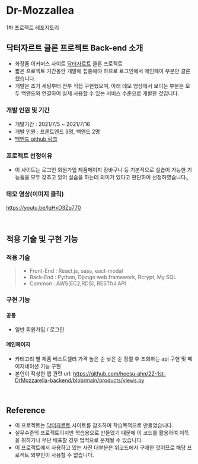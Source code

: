 # Dr-Mozzallea
1차 프로젝트 레포지토리

## 닥터자르트 클론 프로젝트 Back-end 소개

- 화장품 이커머스 사이트 [닥터자르트](https://drjart.com/en/main/index?lang=en) 클론 프로젝트
- 짧은 프로젝트 기간동안 개발에 집중해야 하므로 로그인에서 메인페이 부분만 클론했습니다.
- 개발은 초기 세팅부터 전부 직접 구현했으며, 아래 데모 영상에서 보이는 부분은 모두 백앤드와 연결하여 실제 사용할 수 있는 서비스 수준으로 개발한 것입니다.

### 개발 인원 및 기간

- 개발기간 : 2021/7/5 ~ 2021/7/16
- 개발 인원 : 프론트엔드 3명, 백엔드 2명
- [백엔드 github 링크](https://github.com/heesu-ahn/22-1st-DrMozzarella-backend)

### 프로젝트 선정이유

- 이 사이트는 로그인 회원가입 제품페이지 장바구니 등 기본적으로 실습이 가능한 기능들을 모두 갖추고 있어 실습을 하는데 의미가 있다고 판단하여 선정하였습니다.,

### 데모 영상(이미지 클릭)
https://youtu.be/lqHxD3Zq770

<br>

## 적용 기술 및 구현 기능

### 적용 기술

> - Front-End : React.js, sass, eact-modal
> - Back-End : Python, Django web framework, Bcrypt, My SQL
> - Common : AWS(EC2,RDS), RESTful API



### 구현 기능

#### 공통

- 일반 회원가입 / 로그인


#### 메인페이지

- 카테고리 별 제품  베스트셀러 가격 높은 순 낮은 순 정렬 후 조회하는 api 구현 및 페이지네이션 기능 구현
- 본인이 작성한 앱 관련 url: https://github.com/heesu-ahn/22-1st-DrMozzarella-backend/blob/main/products/views.py

<br>

## Reference

- 이 프로젝트는 [닥터자르트](https://drjart.com/en/main/index?lang=en) 사이트를 참조하여 학습목적으로 만들었습니다.
- 실무수준의 프로젝트이지만 학습용으로 만들었기 때문에 이 코드를 활용하여 이득을 취하거나 무단 배포할 경우 법적으로 문제될 수 있습니다.
- 이 프로젝트에서 사용하고 있는 사진 대부분은 위코드에서 구매한 것이므로 해당 프로젝트 외부인이 사용할 수 없습니다.
